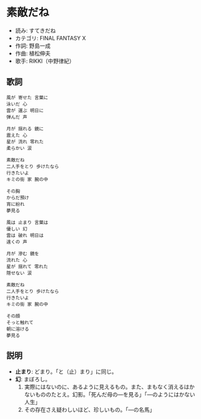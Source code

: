 素敵だね
========

- 読み: すてきだね
- カテゴリ: FINAL FANTASY X
- 作詞: 野島一成
- 作曲: 植松伸夫
- 歌手: RIKKI（中野律紀）


歌詞
-----

    風が 寄せた 言葉に
    泳いだ 心
    雲が 運ぶ 明日に
    弾んだ 声

    月が 揺れる 鏡に
    震えた 心
    星が 流れ 零れた
    柔らかい 涙

    素敵だね
    二人手をとり 歩けたなら
    行きたいよ
    キミの街 家 腕の中

    その胸
    からだ預け
    宵に紛れ
    夢見る

    風は 止まり 言葉は
    優しい 幻
    雲は 破れ 明日は
    遠くの 声

    月が 滲む 鏡を
    流れた 心
    星が 揺れて 零れた
    隠せない 涙

    素敵だね
    二人手をとり 歩けたなら
    行きたいよ
    キミの街 家 腕の中

    その顔
    そっと触れて
    朝に溶ける
    夢見る


説明
-----

- **止まり**: どまり。「と（止）まり」に同じ。
- **幻**: まぼろし。
    1. 実際にはないのに、あるように見えるもの。また、まもなく消えるはかないもののたとえ。幻影。「死んだ母の―を見る」「―のようにはかない人生」
    2. その存在さえ疑わしいほど、珍しいもの。「―の名馬」

